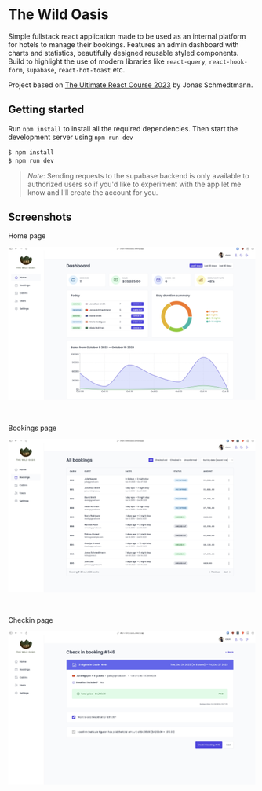 # The Wild Oasis

Simple fullstack react application made to be used as an internal platform for hotels to manage their bookings. Features an admin dashboard with charts and statistics, beautifully designed reusable styled components.
Build to highlight the use of modern libraries like `react-query`, `react-hook-form`, `supabase`, `react-hot-toast` etc.

Project based on [The Ultimate React Course 2023](https://www.udemy.com/course/the-ultimate-react-course/) by Jonas Schmedtmann.

## Getting started

Run `npm install` to install all the required dependencies. Then start the development server using `npm run dev`

```bash
$ npm install
$ npm run dev
```

> _Note_: Sending requests to the supabase backend is only available to authorized users so if you'd like to experiment with the app let me know and I'll create the account for you.

## Screenshots

Home page

![](./screenshots/home.jpeg)

<br>

Bookings page

![](./screenshots/bookings.jpeg)

<br>

Checkin page

![](./screenshots/checkin.jpeg)
